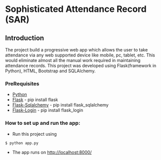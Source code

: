 # Sophisticated Attendance Record (SAR)


## Introduction

The project build a progressive web app which allows the user to take attendance via any web supported device like mobile, pc, tablet, etc. This would eliminate almost all the manual work required in maintaining attendance records. This project was developed using Flask(framework in Python), HTML, Bootstrap and SQLAlchemy.

### PreRequisites

* [Python](https://www.python.org/downloads/)
* [Flask](http://flask.pocoo.org/docs/1.0/) - pip install flask
* [Flask-Sqlalchemy](http://flask-sqlalchemy.pocoo.org/2.3/) - pip install flask_sqlalchemy
* [Flask-Login](https://flask-login.readthedocs.io/en/latest/) - pip install flask_login

### How to set up and run the app:

* Run this project using
```
$ python app.py
```

* The app runs on [http://localhost:8000/](http://localhost:1000/)

